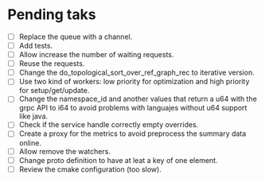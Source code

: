 # Pending taks
- [ ] Replace the queue with a channel.
- [ ] Add tests.
- [ ] Allow increase the number of waiting requests.
- [ ] Reuse the requests.
- [ ] Change the do_topological_sort_over_ref_graph_rec to iterative version.
- [ ] Use two kind of workers: low priority for optimization and high priority for setup/get/update.
- [ ] Change the namespace_id and another values that return a u64 with the grpc API to i64 to avoid problems with languajes
  without u64 support like java.
- [ ] Check if the service handle correctly empty overrides.
- [ ] Create a proxy for the metrics to avoid preprocess the summary data online.
- [ ] Allow remove the watchers.
- [ ] Change proto definition to have at leat a key of one element.
- [ ] Review the cmake configuration (too slow).
